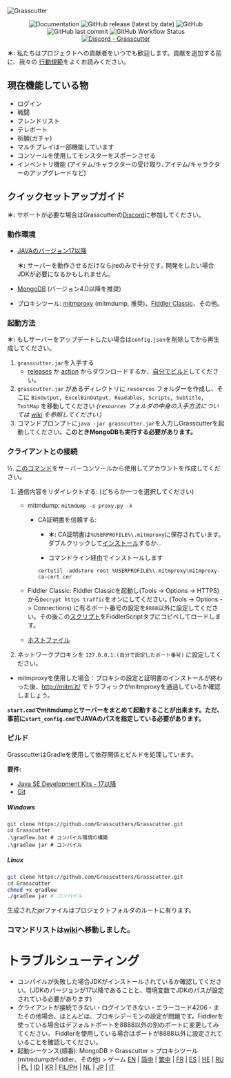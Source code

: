 ![Grasscutter](https://socialify.git.ci/Grasscutters/Grasscutter/image?description=1&forks=1&issues=1&language=1&logo=https%3A%2F%2Fs2.loli.net%2F2022%2F04%2F25%2FxOiJn7lCdcT5Mw1.png&name=1&owner=1&pulls=1&stargazers=1&theme=Light)
<div align="center"><img alt="Documentation" src="https://img.shields.io/badge/Wiki-Grasscutter-blue?style=for-the-badge&link=https://github.com/Grasscutters/Grasscutter/wiki&link=https://github.com/Grasscutters/Grasscutter/wiki"> <img alt="GitHub release (latest by date)" src="https://img.shields.io/github/v/release/Grasscutters/Grasscutter?logo=java&style=for-the-badge"> <img alt="GitHub" src="https://img.shields.io/github/license/Grasscutters/Grasscutter?style=for-the-badge"> <img alt="GitHub last commit" src="https://img.shields.io/github/last-commit/Grasscutters/Grasscutter?style=for-the-badge"> <img alt="GitHub Workflow Status" src="https://img.shields.io/github/workflow/status/Grasscutters/Grasscutter/Build?logo=github&style=for-the-badge"></div>

<div align="center"><a href="https://discord.gg/T5vZU6UyeG"><img alt="Discord - Grasscutter" src="https://img.shields.io/discord/965284035985305680?label=Discord&logo=discord&style=for-the-badge"></a></div>



**＊:** 私たちはプロジェクトへの貢献者をいつでも歓迎します。貢献を追加する前に、我々の [行動規範](https://github.com/Grasscutters/Grasscutter/blob/stable/CONTRIBUTING.md)をよくお読みください。

## 現在機能している物

* ログイン
* 戦闘
* フレンドリスト
* テレポート
* 祈願(ガチャ)
* マルチプレイは一部機能しています
* コンソールを使用してモンスターをスポーンさせる
* インベントリ機能 (アイテム/キャラクターの受け取り､アイテム/キャラクターのアップグレードなど)

## クイックセットアップガイド

**＊:** サポートが必要な場合はGrasscutterの[Discord](https://discord.gg/T5vZU6UyeG)に参加してください。

### 動作環境

* [JAVAのバージョン17以降](https://www.oracle.com/java/technologies/javase/jdk17-archive-downloads.html)

  **＊:** サーバーを動作させるだけならjreのみで十分です｡ 開発をしたい場合JDKが必要になるかもしれません。

* [MongoDB](https://www.mongodb.com/try/download/community) (バージョン4.0以降を推奨)

* プロキシツール: [mitmproxy](https://mitmproxy.org/) (mitmdump, 推奨)、[Fiddler Classic](https://telerik-fiddler.s3.amazonaws.com/fiddler/FiddlerSetup.exe)、その他｡

### 起動方法

**＊:** もしサーバーをアップデートしたい場合は`config.json`を削除してから再生成してください。

1. `grasscutter.jar`を入手する
   - [releases](https://github.com/Grasscutters/Grasscutter/releases/latest) か [action](https://github.com/Grasscutters/Grasscutter/actions) からダウンロードするか、[自分でビルド](https://github.com/Grasscutters/Grasscutter#building)してください｡
2. `grasscutter.jar` があるディレクトリに `resources` フォルダーを作成し、そこに `BinOutput, ExcelBinOutput, Readables, Scripts, Subtitle, TextMap` を移動してください *(`resources` フォルダの中身の入手方法については [wiki](https://github.com/Grasscutters/Grasscutter/wiki) を参照してください.)*
3. コマンドプロンプトに`java -jar grasscutter.jar`を入力しGrasscutterを起動してください。**このときMongoDBも実行する必要があります。**

### クライアントとの接続

½. [このコマンド](https://github.com/Grasscutters/Grasscutter/wiki/Commands#commands-for-server-admins)をサーバーコンソールから使用してアカウントを作成してください｡

1. 通信内容をリダイレクトする: (どちらか一つを選択してください)
    - mitmdump: `mitmdump -s proxy.py -k`

      - CA証明書を信頼する:

        - **＊:** CA証明書は`%USERPROFILE%\.mitmproxy`に保存されています。ダブルクリックして[インストール](https://docs.microsoft.com/en-us/skype-sdk/sdn/articles/installing-the-trusted-root-certificate#installing-a-trusted-root-certificate)するか...

        - コマンドライン経由でインストールします

        ```shell
        certutil -addstore root %USERPROFILE%\.mitmproxy\mitmproxy-ca-cert.cer
        ```

    - Fiddler Classic: Fiddler Classicを起動し(Tools -> Options -> HTTPS)から`Decrypt https traffic`をオンにしてください｡ (Tools -> Options -> Connections) に有るポート番号の設定を`8888`以外に設定してください。その後この[スクリプト](https://github.com/Grasscutters/Grasscutter/wiki/Resources#fiddler-classic-jscript)をFiddlerScriptタブにコピペしてロードします。

    - [ホストファイル](https://github.com/Grasscutters/Grasscutter/wiki/Resources#hosts-file)

2. ネットワークプロキシを `127.0.0.1:(自分で設定したポート番号)` に設定してください｡
- mitmproxyを使用した場合：プロキシの設定と証明書のインストールが終わった後、http://mitm.it/ でトラフィックがmitmproxyを通過しているか確認しましょう。

**`start.cmd`でmitmdumpとサーバーをまとめて起動することが出来ます。ただ、事前に`start_config.cmd`でJAVAのパスを指定している必要があります。**

### ビルド

GrasscutterはGradleを使用して依存関係とビルドを処理しています。

**要件:**

- [Java SE Development Kits - 17以降](https://www.oracle.com/java/technologies/javase/jdk17-archive-downloads.html)
- [Git](https://git-scm.com/downloads)

##### Windows

```shell
git clone https://github.com/Grasscutters/Grasscutter.git
cd Grasscutter
.\gradlew.bat # コンパイル環境の構築
.\gradlew jar # コンパイル
```

##### Linux

```bash
git clone https://github.com/Grasscutters/Grasscutter.git
cd Grasscutter
chmod +x gradlew
./gradlew jar # コンパイル
```

生成されたjarファイルはプロジェクトフォルダのルートに有ります。

### コマンドリストは[wiki](https://github.com/Grasscutters/Grasscutter/wiki/Commands)へ移動しました｡

# トラブルシューティング

* コンパイルが失敗した場合JDKがインストールされているか確認してください。(JDKのバージョンが17以降であることと、環境変数でJDKのパスが設定されている必要があります)
* クライアントが接続できない・ログインできない・エラーコード4206・またその他場合、ほとんどは、プロキシデーモンの設定が問題です。Fiddlerを使っている場合はデフォルトポートを8888以外の別のポートに変更してみてください。
  Fiddlerを使用している場合はポートが8888以外に設定されていることを確認してください。
* 起動シーケンス(順番): MongoDB > Grasscutter > プロキシツール (mitmdumpかfiddler、その他) > ゲーム
[EN](README.md) | [简中](README_zh-CN.md) | [繁中](README_zh-TW.md) | [FR](README_fr-FR.md) | [ES](README_es-ES.md) | [HE](README_HE.md) | [RU](README_ru-RU.md) | [PL](README_pl-PL.md) | [ID](README_id-ID.md) | [KR](README_ko-KR.md) | [FIL/PH](README_fil-PH.md) | [NL](README_NL.md) | [JP](README_ja-JP.md) | [IT](README_it-IT.md)
